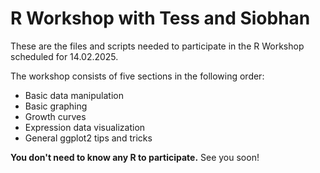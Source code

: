 # R Workshop with Tess and Siobhan 

These are the files and scripts needed to participate in the R Workshop scheduled for 14.02.2025.   

The workshop consists of five sections in the following order:  
  * Basic data manipulation
  * Basic graphing
  * Growth curves
  * Expression data visualization
  * General ggplot2 tips and tricks

**You don't need to know any R to participate.** See you soon!
